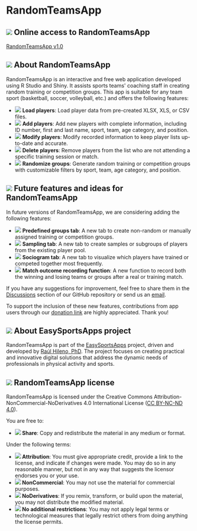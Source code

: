 # RandomTeamsApp

## <img src="https://img.icons8.com/ios-filled/24/000000/internet.png"/> Online access to RandomTeamsApp

[RandomTeamsApp v1.0](https://easysportsapps.shinyapps.io/randomteamsapp/)

## <img src="https://img.icons8.com/ios-filled/24/000000/document.png"/> About RandomTeamsApp

RandomTeamsApp is an interactive and free web application developed using R Studio and Shiny. It assists sports teams' coaching staff in creating random training or competition groups. This app is suitable for any team sport (basketball, soccer, volleyball, etc.) and offers the following features:

- <img src="https://img.icons8.com/ios-filled/24/000000/upload.png"/> **Load players**: Load player data from pre-created XLSX, XLS, or CSV files.
- <img src="https://img.icons8.com/ios-filled/24/000000/add-user-male.png"/> **Add players**: Add new players with complete information, including ID number, first and last name, sport, team, age category, and position.
- <img src="https://img.icons8.com/ios-filled/24/000000/edit.png"/> **Modify players**: Modify recorded information to keep player lists up-to-date and accurate.
- <img src="https://img.icons8.com/ios-filled/24/000000/delete-sign.png"/> **Delete players**: Remove players from the list who are not attending a specific training session or match.
- <img src="https://img.icons8.com/ios-filled/24/000000/dice.png"/> **Randomize groups**: Generate random training or competition groups with customizable filters by sport, team, age category, and position.

## <img src="https://img.icons8.com/ios-filled/24/000000/idea.png"/> Future features and ideas for RandomTeamsApp

In future versions of RandomTeamsApp, we are considering adding the following features:

- <img src="https://img.icons8.com/ios-filled/24/000000/hand.png"/> **Predefined groups tab**: A new tab to create non-random or manually assigned training or competition groups.
- <img src="https://img.icons8.com/ios-filled/24/000000/numbers-input-form.png"/> **Sampling tab**: A new tab to create samples or subgroups of players from the existing player pool.
- <img src="https://img.icons8.com/ios-filled/24/000000/combo-chart.png"/> **Sociogram tab**: A new tab to visualize which players have trained or competed together most frequently.
- <img src="https://img.icons8.com/ios-filled/24/000000/trophy.png"/> **Match outcome recording function**: A new function to record both the winning and losing teams or groups after a real or training match.

If you have any suggestions for improvement, feel free to share them in the [Discussions](https://github.com/EasySportsApps/RandomTeamsApp/discussions) section of our GitHub repository or send us an [email](mailto:easysportsappsproject@gmail.com).  

To support the inclusion of these new features, contributions from app users through our [donation link](https://www.paypal.com/donate/?hosted_button_id=BA84P5Y2MC7MN) are highly appreciated. Thank you!

## <img src="https://img.icons8.com/ios-filled/24/000000/document.png"/> About EasySportsApps project

RandomTeamsApp is part of the [EasySportsApps](https://github.com/EasySportsApps) project, driven and developed by [Raúl Hileno, PhD](https://raulhilenophd-nextlevelstatsandapps4u.netlify.app/). The project focuses on creating practical and innovative digital solutions that address the dynamic needs of professionals in physical activity and sports.

## <img src="https://img.icons8.com/ios-filled/24/000000/copyright.png"/> RandomTeamsApp license

RandomTeamsApp is licensed under the Creative Commons Attribution-NonCommercial-NoDerivatives 4.0 International License ([CC BY-NC-ND 4.0](https://creativecommons.org/licenses/by-nc-nd/4.0/)).

You are free to:
- **<img src="https://img.icons8.com/ios-filled/24/000000/link.png"/> Share**: Copy and redistribute the material in any medium or format.

Under the following terms:
- **<img src="https://img.icons8.com/ios-filled/24/000000/user.png"/> Attribution**: You must give appropriate credit, provide a link to the license, and indicate if changes were made. You may do so in any reasonable manner, but not in any way that suggests the licensor endorses you or your use.
- **<img src="https://img.icons8.com/ios-filled/24/000000/no-cash.png"/> NonCommercial**: You may not use the material for commercial purposes.
- **<img src="https://img.icons8.com/material-rounded/24/000000/equal-sign.png"/> NoDerivatives**: If you remix, transform, or build upon the material, you may not distribute the modified material.
- **<img src="https://img.icons8.com/material-rounded/24/000000/unlock.png"/> No additional restrictions**: You may not apply legal terms or technological measures that legally restrict others from doing anything the license permits.
